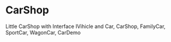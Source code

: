 # CarShop
Little CarShop with Interface IVihicle and Car, CarShop, FamilyCar, SportCar, WagonCar, CarDemo 
